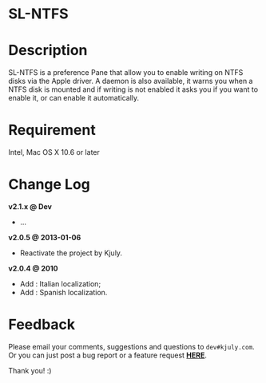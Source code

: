 SL-NTFS
=======

# Description

SL-NTFS is a preference Pane that allow you to enable writing on NTFS disks via the Apple driver. A daemon is also available, it warns you when a NTFS disk is mounted and if writing is not enabled it asks you if you want to enable it, or can enable it automatically.

# Requirement

Intel, Mac OS X 10.6 or later

# Change Log

__v2.1.x @ Dev__

  - ...

__v2.0.5 @ 2013-01-06__

  - Reactivate the project by Kjuly.

__v2.0.4 @ 2010__

  - Add : Italian localization;
  - Add : Spanish localization.

# Feedback

Please email your comments, suggestions and questions to `dev#kjuly.com`.  
Or you can just post a bug report or a feature request [__HERE__](https://github.com/Kjuly/SLNTFS/issues/new).

Thank you! :)

